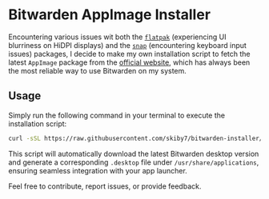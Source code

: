 # Bitwarden AppImage Installer

Encountering various issues wit both the [`flatpak`](https://flathub.org/apps/com.bitwarden.desktop) (experiencing UI blurriness on HiDPI displays) and the [`snap`](https://snapcraft.io/bitwarden) (encountering keyboard input issues) packages, I decide to make my own installation script to fetch the latest `AppImage` package from the [official website](https://bitwarden.com/), which has always been the most reliable way to use Bitwarden on my system.

## Usage

Simply run the following command in your terminal to execute the installation script:
```bash
curl -sSL https://raw.githubusercontent.com/skiby7/bitwarden-installer/master/install-bitwarden.sh | bash
```

This script will automatically download the latest Bitwarden desktop version and generate a corresponding `.desktop` file under `/usr/share/applications`, ensuring seamless integration with your app launcher.

Feel free to contribute, report issues, or provide feedback.